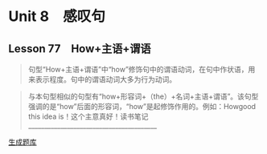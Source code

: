 ﻿ # Unit 8　感叹句
 ## Lesson 77　How+主语+谓语
 
> 句型“How+主语+谓语”中“how”修饰句中的谓语动词，在句中作状语，用来表示程度。句中的谓语动词大多为行为动词。

> 与本句型相似的句型有“how+形容词+（the）+名词+主语+谓语”。该句型强调的是“how”后面的形容词，“how”是起修饰作用的。例如：Howgood this idea is！这个主意真好！读书笔记________________________________________


 [生成题库](./question/f077.json)